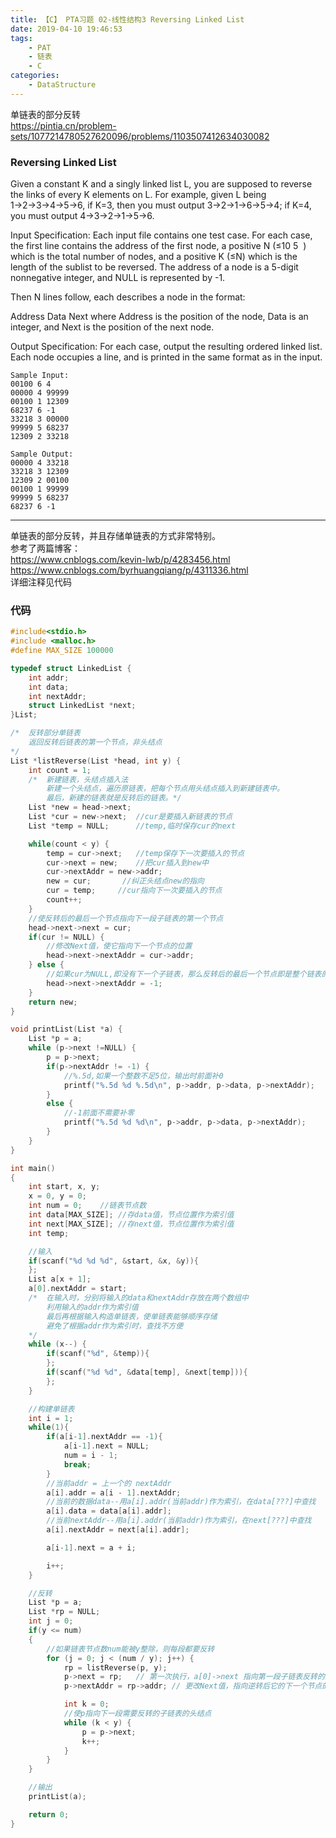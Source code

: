```yaml
---
title: 【C】 PTA习题 02-线性结构3 Reversing Linked List
date: 2019-04-10 19:46:53
tags:
    - PAT
    - 链表
    - C
categories: 
    - DataStructure
---
```


单链表的部分反转  
https://pintia.cn/problem-sets/1077214780527620096/problems/1103507412634030082

<!-- more -->  
### Reversing Linked List  

Given a constant K and a singly linked list L, you are supposed to reverse the links of every K elements on L. For example, given L being 1→2→3→4→5→6, if K=3, then you must output 3→2→1→6→5→4; if K=4, you must output 4→3→2→1→5→6.

Input Specification:
Each input file contains one test case. For each case, the first line contains the address of the first node, a positive N (≤10
​5
​​ ) which is the total number of nodes, and a positive K (≤N) which is the length of the sublist to be reversed. The address of a node is a 5-digit nonnegative integer, and NULL is represented by -1.

Then N lines follow, each describes a node in the format:

Address Data Next
where Address is the position of the node, Data is an integer, and Next is the position of the next node.

Output Specification:
For each case, output the resulting ordered linked list. Each node occupies a line, and is printed in the same format as in the input.

```
Sample Input:  
00100 6 4  
00000 4 99999  
00100 1 12309  
68237 6 -1  
33218 3 00000  
99999 5 68237  
12309 2 33218 

Sample Output:  
00000 4 33218  
33218 3 12309  
12309 2 00100  
00100 1 99999  
99999 5 68237  
68237 6 -1    
```

---

单链表的部分反转，并且存储单链表的方式非常特别。  
参考了两篇博客：  
    https://www.cnblogs.com/kevin-lwb/p/4283456.html  
    https://www.cnblogs.com/byrhuangqiang/p/4311336.html  
详细注释见代码  

### 代码
```C
#include<stdio.h>
#include <malloc.h>
#define MAX_SIZE 100000

typedef struct LinkedList {
    int addr;
    int data;
    int nextAddr;
    struct LinkedList *next;
}List;

/*  反转部分单链表
    返回反转后链表的第一个节点，非头结点
*/
List *listReverse(List *head, int y) {
    int count = 1;
    /*  新建链表，头结点插入法  
        新建一个头结点，遍历原链表，把每个节点用头结点插入到新建链表中。
        最后，新建的链表就是反转后的链表。*/
    List *new = head->next;
    List *cur = new->next;  //cur是要插入新链表的节点
    List *temp = NULL;      //temp,临时保存cur的next

    while(count < y) {
        temp = cur->next;   //temp保存下一次要插入的节点
        cur->next = new;    //把cur插入到new中
        cur->nextAddr = new->addr;  
        new = cur;       //纠正头结点new的指向
        cur = temp;     //cur指向下一次要插入的节点
        count++;
    }
    //使反转后的最后一个节点指向下一段子链表的第一个节点
    head->next->next = cur;
    if(cur != NULL) {
        //修改Next值，使它指向下一个节点的位置
        head->next->nextAddr = cur->addr;
    } else {
        //如果cur为NULL,即没有下一个子链表，那么反转后的最后一个节点即是整个链表的最后一个节点
        head->next->nextAddr = -1;
    }
    return new;
}

void printList(List *a) {
    List *p = a;
    while (p->next !=NULL) {
        p = p->next;
        if(p->nextAddr != -1) {
            //%.5d,如果一个整数不足5位，输出时前面补0
            printf("%.5d %d %.5d\n", p->addr, p->data, p->nextAddr);
        }
        else {
            //-1前面不需要补零
            printf("%.5d %d %d\n", p->addr, p->data, p->nextAddr);
        }
    }
}

int main()
{
    int start, x, y;
    x = 0, y = 0;
    int num = 0;    //链表节点数
    int data[MAX_SIZE]; //存data值，节点位置作为索引值
    int next[MAX_SIZE]; //存next值，节点位置作为索引值
    int temp;

    //输入
    if(scanf("%d %d %d", &start, &x, &y)){
    };
    List a[x + 1];
    a[0].nextAddr = start;
    /*  在输入时，分别将输入的data和nextAddr存放在两个数组中
        利用输入的addr作为索引值
        最后再根据输入构造单链表，使单链表能够顺序存储
        避免了根据addr作为索引时，查找不方便
    */
    while (x--) {
        if(scanf("%d", &temp)){
        };
        if(scanf("%d %d", &data[temp], &next[temp])){
        };
    }

    //构建单链表
    int i = 1;
    while(1){
        if(a[i-1].nextAddr == -1){
            a[i-1].next = NULL;
            num = i - 1;
            break;
        }
        //当前addr = 上一个的 nextAddr
        a[i].addr = a[i - 1].nextAddr;
        //当前的数据data--用a[i].addr(当前addr)作为索引，在data[???]中查找
        a[i].data = data[a[i].addr];
        //当前nextAddr--用a[i].addr(当前addr)作为索引，在next[???]中查找
        a[i].nextAddr = next[a[i].addr];

        a[i-1].next = a + i;

        i++;
    }

    //反转
    List *p = a;
    List *rp = NULL;
    int j = 0;
    if(y <= num)
    {
        //如果链表节点数num能被y整除，则每段都要反转
        for (j = 0; j < (num / y); j++) {
            rp = listReverse(p, y);
            p->next = rp;   // 第一次执行，a[0]->next 指向第一段子链表反转的第一个节点
            p->nextAddr = rp->addr; // 更改Next值，指向逆转后它的下一个节点的位置

            int k = 0;
            //使p指向下一段需要反转的子链表的头结点
            while (k < y) {
                p = p->next;
                k++;
            }
        }
    }

    //输出
    printList(a);

    return 0;
}
```
